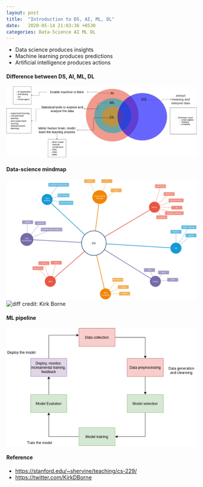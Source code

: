 ```yaml
---
layout: post
title:  "Introduction to DS, AI, ML, DL"
date:   2020-05-14 21:03:36 +0530
categories: Data-Science AI ML DL
---
```


- Data science produces insights
- Machine learning produces predictions
- Artificial intelligence produces actions

#### Difference between DS, AI, ML, DL

![diff](/assets/post-img/category.png)

#### Data-science mindmap

![diff](/assets/post-img/Learning-ds-ml.png)
![diff](https://pbs.twimg.com/media/Dms6CRWUcAIrlDr.jpg)
credit:  Kirk Borne

#### ML pipeline

![diff](/assets/post-img/MLpipeline.png)



#### Reference
- https://stanford.edu/~shervine/teaching/cs-229/
- https://twitter.com/KirkDBorne


